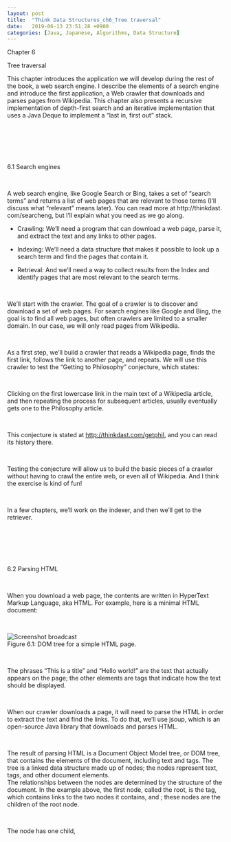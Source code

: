 ```yaml
---
layout: post
title:  "Think Data Structures_ch6_Tree traversal"
date:   2019-06-13 23:51:28 +0900
categories: [Java, Japanese, Algorithms, Data Structure]
---
```


Chapter 6    

Tree traversal    

This chapter introduces the application we will develop during the rest of the book, a web search engine. I describe the elements of a search engine and introduce the first application, a Web crawler that downloads and parses pages from Wikipedia. This chapter also presents a recursive implementation of depth-first search and an iterative implementation that uses a Java Deque to implement a “last in, first out” stack.    

&nbsp;
---
&nbsp;

6.1 Search engines    

&nbsp;

A web search engine, like Google Search or Bing, takes a set of “search terms” and returns a list of web pages that are relevant to those terms (I’ll discuss what “relevant” means later). You can read more at http://thinkdast. com/searcheng, but I’ll explain what you need as we go along.    

- Crawling: We’ll need a program that can download a web page, parse it, and extract the text and any links to other pages.    

- Indexing: We’ll need a data structure that makes it possible to look up a search term and find the pages that contain it.    

- Retrieval: And we’ll need a way to collect results from the Index and identify pages that are most relevant to the search terms.    

&nbsp;

We’ll start with the crawler. The goal of a crawler is to discover and download a set of web pages. For search engines like Google and Bing, the goal is to find all web pages, but often crawlers are limited to a smaller domain. In our case, we will only read pages from Wikipedia.    

&nbsp;

As a first step, we’ll build a crawler that reads a Wikipedia page, finds the first link, follows the link to another page, and repeats. We will use this crawler to test the “Getting to Philosophy” conjecture, which states:    

&nbsp;

Clicking on the first lowercase link in the main text of a Wikipedia article, and then repeating the process for subsequent articles, usually eventually gets one to the Philosophy article.    

&nbsp;

This conjecture is stated at http://thinkdast.com/getphil, and you can read its history there.    

&nbsp;

Testing the conjecture will allow us to build the basic pieces of a crawler without having to crawl the entire web, or even all of Wikipedia. And I think the exercise is kind of fun!

&nbsp;

In a few chapters, we’ll work on the indexer, and then we’ll get to the retriever.    

&nbsp;
---
&nbsp;

6.2 Parsing HTML    

&nbsp;

When you download a web page, the contents are written in HyperText Markup Language, aka HTML. For example, here is a minimal HTML document:    

&nbsp;

![Screenshot broadcast](https://raw.githubusercontent.com/Bullishman/bullishman.github.io/master/static/img/_posts/Think%20Data%20Structures/ch6_1.png "Screenshot broadcast")  
Figure 6.1: DOM tree for a simple HTML page.    

&nbsp;

The phrases “This is a title” and “Hello world!” are the text that actually appears on the page; the other elements are tags that indicate how the text should be displayed.    

&nbsp;

When our crawler downloads a page, it will need to parse the HTML in order to extract the text and find the links. To do that, we’ll use jsoup, which is an open-source Java library that downloads and parses HTML.    

&nbsp;

The result of parsing HTML is a Document Object Model tree, or DOM tree, that contains the elements of the document, including text and tags. The tree is a linked data structure made up of nodes; the nodes represent text, tags, and other document elements.    
The relationships between the nodes are determined by the structure of the document. In the example above, the first node, called the root, is the <html> tag, which contains links to the two nodes it contains, <head> and <body>; these nodes are the children of the root node.

&nbsp;

The <body> node has one child, <title>, and the <body> node has one child, <p> (which stands for “paragraph”). Figure 6.1 represents this tree graphically.    

&nbsp;

Each node contains links to its children; in addition, each node contains a link to its parent, so from any node it is possible to navigate up and down the tree. The DOM tree for real pages is usually more complicated than this example.    

&nbsp;

![Screenshot broadcast](https://raw.githubusercontent.com/Bullishman/bullishman.github.io/master/static/img/_posts/Think%20Data%20Structures/ch6_2.png "Screenshot broadcast")  
Figure 6.2: Screenshot of the Chrome DOM Inspector.    

&nbsp;

Figure 6.2 shows a screenshot of the DOM for the Wikipedia page on Java, http://thinkdast.com/java. The element that’s highlighted is the first paragraph of the main text of the article, which is contained in a <div> element with id="mw-content-text". We’ll use this element id to identify the main text of each article we download.    

&nbsp;
---
&nbsp;

6.3 Using jsoup    

&nbsp;

jsoup makes it easy to download and parse web pages, and to navigate the DOM tree. Here’s an example:    

String url = "http://en.wikipedia.org/wiki/Java_(programming_language)";    

//1.Jsoup.connect()はウェブサーバとのつながりを作ってStringの形のURLを取得します。    
//2.get()メソッドはHTMLをダウンロードして文章をプログラミング文法的に分析します、そしてDOMを提供してDocumentオブジェクトに返します。    

// download and parse the document    
Connection conn = Jsoup.connect(url);     
Document doc = conn.get();    

//3.getElementByIdはStringを持ってきてtreeの形態であるidフィールド確認機能を持ったelementを探索します。 そして,ウィキペディアページを確認するために<div id='mw-content-text' lang>を選択します。
また,getElementByIdのリターン値は<div>を表し<div>の子孫と子孫の孫は...を含んだElement オブジェクトです。    
//4.selectはStringを持ってきて、treeを探索します、そしてStringとマッチするすべてのelements with tagsを返還します。 この場合, <p> タグの表わすcontentのすべてのparagraph tagsを返却します。    

// select the content text and pull out the paragraphs.     
Element content = doc.getElementById("mw-content-text");     
Elements paragraphs = content.select("p");     

&nbsp;
&nbsp;

```java
public class Test {
	public static void main(String[] args) {
		System.out.println(new Crawler());
	}
}
```

&nbsp;

```java
import java.io.IOException;
import org.jsoup.Jsoup;
import org.jsoup.nodes.Document;
import org.jsoup.nodes.Element;
import org.jsoup.select.Elements;

public class Crawler {
	public Crawler() {
		try {
			GetHomePage();
		} catch (Exception e) {
			System.out.println("Error");
		}
	}

	public void GetHomePage() throws Exception {
		String url = "http://en.wikipedia.org/wiki/Java_(programming_language)";
		org.jsoup.Connection conn = Jsoup.connect(url);
		Document doc = conn.get();
		// select the content text and pull out the paragraphs.
		Element content = doc.getElementById("mw-content-text");
		Elements paragraphs = content.select("p");
		System.out.println(paragraphs);
	}
}
```

&nbsp;
&nbsp;

 ![Screenshot broadcast](https://raw.githubusercontent.com/Bullishman/bullishman.github.io/master/static/img/_posts/Think%20Data%20Structures/ch6_3.png "Screenshot broadcast")  
